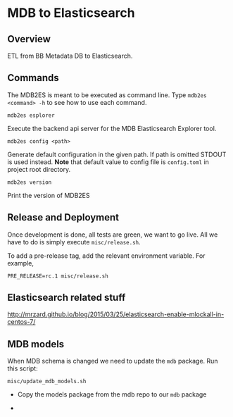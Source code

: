 # MDB to Elasticsearch

## Overview

ETL from BB Metadata DB to Elasticsearch.



## Commands
The MDB2ES is meant to be executed as command line.
Type `mdb2es <command> -h` to see how to use each command.


```Shell
mdb2es esplorer
```

Execute the backend api server for the MDB Elasticsearch Explorer tool.


```Shell
mdb2es config <path>
```

Generate default configuration in the given path. If path is omitted STDOUT is used instead.
**Note** that default value to config file is `config.toml` in project root directory.


```Shell
mdb2es version
```

Print the version of MDB2ES



## Release and Deployment

Once development is done, all tests are green, we want to go live.
All we have to do is simply execute `misc/release.sh`.

To add a pre-release tag, add the relevant environment variable. For example,

```Shell
PRE_RELEASE=rc.1 misc/release.sh
```


## Elasticsearch related stuff
http://mrzard.github.io/blog/2015/03/25/elasticsearch-enable-mlockall-in-centos-7/


## MDB models

When MDB schema is changed we need to update the `mdb` package. Run this script:

```Shell
misc/update_mdb_models.sh
```

 * Copy the models package from the mdb repo to our `mdb` package

 *